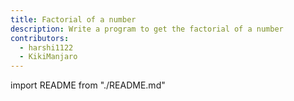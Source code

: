 ```yaml
---
title: Factorial of a number
description: Write a program to get the factorial of a number
contributors:
  - harshi1122
  - KikiManjaro
---
```


import README from "./README.md"

<README />
